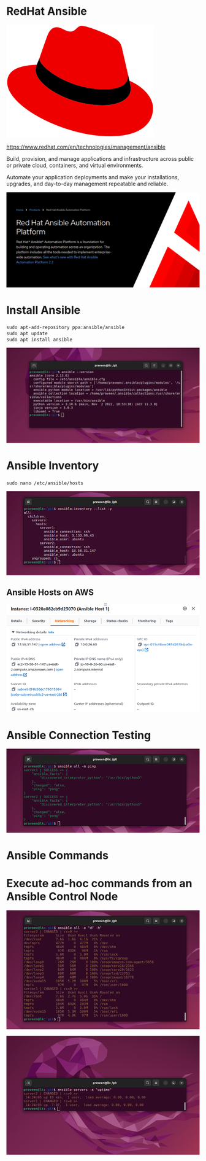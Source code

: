 # RedHat Ansible

![](Red_Hat_logo.svg)

https://www.redhat.com/en/technologies/management/ansible

Build, provision, and manage applications and infrastructure across public or private cloud, containers, and virtual environments.

Automate your application deployments and make your installations, upgrades, and day-to-day management repeatable and reliable.

![](ansible.png)

# Install Ansible

```
sudo apt-add-repository ppa:ansible/ansible
sudo apt update
sudo apt install ansible
```

![](install-ansible.png)

# Ansible Inventory

`sudo nano /etc/ansible/hosts`

![](inventory.png)

## Ansible Hosts on AWS

![](aws-hosts.png)

# Ansible Connection Testing

![](ansible-ping.png)

# Ansible Commands

# Execute ad-hoc commands from an Ansible Control Node

![](df-h.png)

![](adhoc.png)